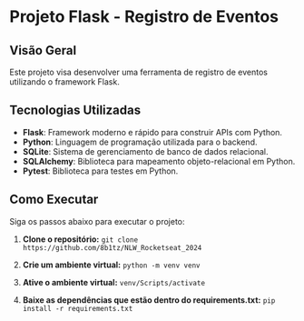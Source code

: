 # Projeto Flask - Registro de Eventos

## Visão Geral

Este projeto visa desenvolver uma ferramenta de registro de eventos utilizando o framework Flask.

## Tecnologias Utilizadas

- **Flask**: Framework moderno e rápido para construir APIs com Python.
- **Python**: Linguagem de programação utilizada para o backend.
- **SQLite**: Sistema de gerenciamento de banco de dados relacional.
- **SQLAlchemy**: Biblioteca para mapeamento objeto-relacional em Python.
- **Pytest**: Biblioteca para testes em Python.

## Como Executar

Siga os passos abaixo para executar o projeto:

1. **Clone o repositório:**
```git clone https://github.com/8b1tz/NLW_Rocketseat_2024```

2. **Crie um ambiente virtual:**
```python -m venv venv```

3. **Ative o ambiente virtual:**
```venv/Scripts/activate```

4. **Baixe as dependências que estão dentro do requirements.txt:**
```pip install -r requirements.txt```
